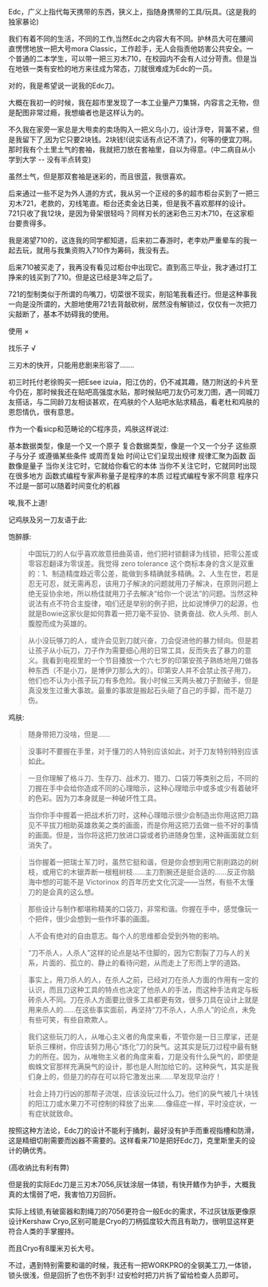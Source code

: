 Edc，广义上指代每天携带的东西，狭义上，指随身携带的工具/玩具。(这是我的独家暴论)

我们有着不同的生活，不同的工作,当然Edc之内容大有不同。护林员大可在腰间直愣愣地放一把大号mora Classic，工作趁手，无人会指责他妨害公共安全。一个普通的二本学生，可以带一把三刃木710，在校园内不会有人过分苛责。但是当在地铁一类有安检的地方来往成为常态，刀就很难成为Edc的一员。

对的，我是希望说一说我的Edc刀。

大概在我初一的时候，我在超市里发现了一本工业量产刀集锦，内容言之无物，但是配图非常过瘾，我想编者也是这样认为的。

不久我在家旁一家总是大甩卖的卖场购入一把义乌小刀，设计浮夸，背簧不紧，但是我留下了,因为它只要2块钱。2块钱!(说实话有点记不清了)，何等的便宜刀啊。那时我有个土里土气的套袖，我就把刀放在套袖里，自以为得意。(中二病自从小学到大学 -- 没有半点转变)

虽然土气，但是那双套袖是迷彩的，而且很蓝，我很喜欢。

后来通过一些不足为外人道的方式，我从另一个正经的多的超市柜台买到了一把三刃木721，老款的，刃线笔直。柜台还卖金达日美，但是我不喜欢那样的设计。721只收了我12块，是因为骨架很轻吗？同样刃长的迷彩色三刃木710，在这家柜台要贵得多。

我是渴望710的，这连我的同学都知道，后来初二春游时，老李劝严重晕车的我一起去玩，就用与我集资购入710作为筹码，我没有去。

后来710被买走了，我再没有看见过柜台中出现它。直到高三毕业，我才通过打工挣来的钱买到了710。但是这已经是3年之后了。

721的型制类似于所谓的鸟嘴刀，切菜很不现实，削铅笔我看还行。但是这种事我一向是没所谓的，大胆地使用721去背敲砍树，居然没有解锁过，仅仅有一次把刀尖敲断了，基本不妨碍我的使用。

使用 ×

找乐子 √

三刃木的快开，只能用悲剧来形容了.......

初三时托付老徐购买一把Esee izuia，阳江仿的，仍不减其趣，随刀附送的卡片至今仍在，那时候我还在贴吧高强度水贴，那时候贴吧刀友仍可发刀图，遇一同城刀友搭话，与二同龄刀友相谈甚欢，在鸡肤的个人贴吧水贴求精品，看老杜和鸡肤的恩怨情仇，很有意思。

作为一个看sicp和范畴论的C程序员，鸡肤这样说过:

基本数据类型，像是一个又一个原子
复合数据类型，像是一个又一个分子
这些原子与分子
或遵循某些条件
或周而复始
时间让它们呈现出规律
规律汇聚为函数
函数像是量子
当你关注它时，它就给你看它的本体
当你不关注它时，它就同时出现在很多地方
函数式编程专家声称量子是程序的本质
过程式编程专家不同意
程序只不过是一部可以随着时间变化的机器

唉,我不上道!

记鸡肤及另一刀友语于此:

饱醉豚:

> 中国玩刀的人似乎喜欢故意扭曲英语，他们把衬锁翻译为线锁，把零公差或零容忍翻译为零误差。我觉得 zero tolerance 这个商标本身的含义是双重的：1、制造精度趋近零公差，能做到多精确就多精确。2、人生在世，若是忍无可忍，就无需再忍，该用刀子解决的问题就用刀子解决，在原则问题上绝无妥协余地，所以杨佳就用刀子去解决“给你一个说法”的问题。当然这种说法有点不符合主旋律，咱们还是举别的例子把，比如说博伊刀的起源，也就是Bowie这家伙是如何靠着一把刀毫不妥协、骁勇奋战、砍人头颅、剖人腹膛而成为英雄的。


> 从小没玩够刀的人，或许会见到刀就兴奋，刀会促进他的暴力倾向。但是若让孩子从小玩刀，刀子作为需要细心用的日常工具，反而失去了暴力的意义。我看到电视里的一个节目播放一个六七岁的印第安孩子熟练地用刀做各种东西（不是小刀，是博伊刀那么大的）。印第安人并不会禁止孩子用刀，他们也不认为小孩子玩刀有多危险。我小时候三天两头被刀子割破手，但是真没发生过重大事故。最重的事故是搬起石头砸了自己的手脚，而不是刀伤。


鸡肤:

> 随身带把刀没啥，但是......

> 没事时不要握在手里，对于懂刀的人特别应该如此，对于刀友特别特别应该如此。

> 一旦你理解了格斗刀、生存刀、战术刀、猎刀、口袋刀等类别之后，不同的刀握在手中会给你造成不同的心理暗示，这种心理暗示中或多或少有着破坏的色彩。因为刀本身就是一种破坏性工具。

> 当你你手中握着一把战术折刀时，这种心理暗示很少会制造出你用这把刀路见不平拔刀相助英雄救美之类的画面，而是你用这把刀去做一些不好的事情的画面。但是，当你将这把刀放进口袋或者扔进随身包里，这种画面就立刻消失了。

> 当你握着一把瑞士军刀时，虽然它挺和谐，但是你会想到用它削削路边的树枝，或用它的木锯弄断一根粗树枝……主刀割腕还是挺合适的……反正你脑海中想的可能不是 Victorinox 的百年历史文化沉淀——当然，有些不太懂刀的是会真的这么想。

> 那些设计与制作都堪称精美的口袋刀，非常和谐。你握在手中，感觉像玩一个把件，很少会想到一些作坏事的画面。

> 人不会有绝对的自由意志。每个人的思维都会受到外物的影响。

> “刀不杀人，人杀人”这样的论点是站不住脚的，因为它割裂了刀与人的关系，片面的、孤立的、静止的看待问题，从而走上了形而上学的道路。

> 事实上，用刀杀人的人，在杀人之前，已经对刀在杀人方面的作用有一定的认识，而且刀这种工具的特点也决定了他杀人的手法，而这种手法肯定与板砖杀人不同。刀在杀人方面要比很多工具都更有效，很多刀具在设计上就是用来杀人的……在这些事实面前，再坚持“刀不杀人，人杀人”的论点，未免有些可笑，有些自欺欺人。

> 我们这些玩刀的人，从唯心主义者的角度来看，不管你是一日三摩挲，还是斩杀三棵树，你应该努力用心“炼化”刀的戾气。这其实是玩刀过程中最有魅力的所在。因为，从唯物主义者的角度来看，刀是没有什么戾气的，即使是蜘蛛文官那样充满戾气的设计，那也是人附加给它的。这种戾气，其实是我们身上的，但是刀的存在可以将它激发出来……早发现早治疗！

> 社会上持刀行凶的那帮子流氓，应该没玩过什么刀。他们的戾气被几十块钱的阳江刀或水果刀不可控制的释放了出来……像癌症一样，平时没症状，一有症状就致命。



按照这种方法论，Edc刀的设计不能利于捅刺，最好没有护手而重视指槽和防滑，这是精细切削需要而凶器不需要的。这样看来710是把好Edc刀，克里斯里夫的设计的确优秀。

(高收纳比有利有弊)

但是我的实际Edc刀是三刃木7056,灰钛涂层一体锁，有快开鳍作为护手，大概我真的太懦弱了吧，我害怕刀刃回折。

实际上线锁,有破窗器和割绳刀的7056更符合一般Edc的需求，不过灰钛版更像原设计Kershaw  Cryo,区别可能是Cryo的刀柄弧度较大而且有助力，很明显这样更符合人类的手掌握持。

而且Cryo有8厘米刃长大号。


不过，遇到特别需要和谐的时候，我还有一把WORKPRO的全钢美工刀,一体锁，锁头很浅，但是回折了也伤不到手! 过安检时把刀片拆了留给检查人员即可。

